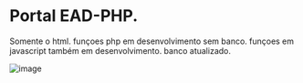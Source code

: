 # Portal EAD-PHP.
Somente o html. 
funçoes php em desenvolvimento sem banco.
funçoes em javascript também em desenvolvimento.
banco atualizado.

![image](https://user-images.githubusercontent.com/34004001/132685177-b6ec5eca-c42a-43c0-8261-f175bff255ba.png)



